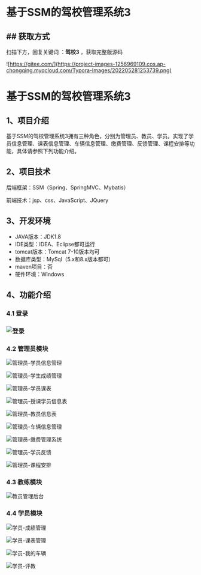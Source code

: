 # 基于SSM的驾校管理系统3

## ## 获取方式

扫描下方，回复关键词  ：**驾校3** ，获取完整版源码

![https://gitee.com/](https://project-images-1256969109.cos.ap-chongqing.myqcloud.com/Typora-Images/202205281253739.png)

# 基于SSM的驾校管理系统3

## 

## 1、项目介绍

基于SSM的驾校管理系统3拥有三种角色，分别为管理员、教员、学员。实现了学员信息管理、课表信息管理、车辆信息管理、缴费管理、反馈管理、课程安排等功能，具体请参照下列功能介绍。


## 2、项目技术

后端框架：SSM（Spring、SpringMVC、Mybatis）

前端技术：jsp、css、JavaScript、JQuery

## 3、开发环境

- JAVA版本：JDK1.8
- IDE类型：IDEA、Eclipse都可运行
- tomcat版本：Tomcat 7-10版本均可
- 数据库类型：MySql（5.x和8.x版本都可） 
- maven项目：否
- 硬件环境：Windows 


## 4、功能介绍

### 4.1 登录

### ![登录](https://www.codeshop.fun/Typora-Images/202311162146941.jpeg)


### 4.2 管理员模块

![管理员-学员信息管理](https://www.codeshop.fun/%20Typora-Images/202309191600511.jpg)

![管理员-学生成绩管理](https://www.codeshop.fun/%20Typora-Images/202309191600448.jpg)

![管理员-学员课表](https://www.codeshop.fun/%20Typora-Images/202309191600566.jpg)

![管理员-授课学员信息表](https://www.codeshop.fun/%20Typora-Images/202309191600719.jpg)

![管理员-教员信息表](https://www.codeshop.fun/%20Typora-Images/202309191600689.jpg)

![管理员-车辆信息管理](https://www.codeshop.fun/%20Typora-Images/202309191600697.jpg)

![管理员-缴费管理系统](https://www.codeshop.fun/%20Typora-Images/202309191600851.jpg)

![管理员-学员反馈](https://www.codeshop.fun/%20Typora-Images/202309191601782.jpg)

![管理员-课程安排](https://www.codeshop.fun/%20Typora-Images/202309191601740.jpg)

### 4.3 教练模块

![教员管理后台](https://www.codeshop.fun/%20Typora-Images/202309191601941.jpg)

### 4.4 学员模块

![学员-成绩管理](https://www.codeshop.fun/%20Typora-Images/202309191601022.jpg)

![学员-课表管理](https://www.codeshop.fun/%20Typora-Images/202309191601668.jpg)

![学员-我的车辆](https://www.codeshop.fun/%20Typora-Images/202309191601065.jpg)

![学员-评教](https://www.codeshop.fun/%20Typora-Images/202309191601791.jpg)



